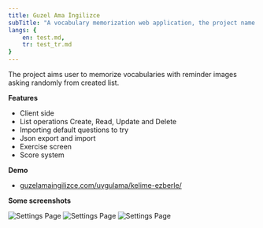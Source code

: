 ```yaml
---
title: Guzel Ama İngilizce
subTitle: "A vocabulary memorization web application, the project name is a popular phrase in Turkey it's like old but gold. Some features: Client-side, list CRUD, json export and import, exercise screen."
langs: {
    en: test.md,
    tr: test_tr.md
}
---
```


The project aims user to memorize vocabularies with reminder images asking randomly from created list.

**Features**

- Client side
- List operations Create, Read, Update and Delete
- Importing default questions to try
- Json export and import
- Exercise screen
- Score system

**Demo**

- <a href="https://www.guzelamaingilizce.com/uygulama/kelime-ezberle/" target="_blank">guzelamaingilizce.com/uygulama/kelime-ezberle/</a>

**Some screenshots**

![Settings Page](/images/vocabulary-memorization-web-app/default-questions.png)
![Settings Page](/images/vocabulary-memorization-web-app/list.png)
![Settings Page](/images/vocabulary-memorization-web-app/memorize.png)
